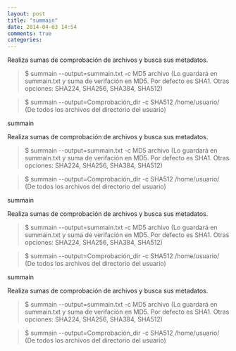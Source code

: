 ```yaml
---
layout: post
title: "summain"
date: 2014-04-03 14:54
comments: true
categories: 
---
```

Realiza sumas de comprobación de archivos y busca sus metadatos.

>$ summain --output=summain.txt -c MD5 archivo (Lo guardará en summain.txt y suma de verifación en MD5. Por defecto es SHA1. Otras opciones: SHA224, SHA256, SHA384, SHA512)

>$ summain --output=Comprobación_dir -c SHA512 /home/usuario/ (De todos los archivos del directorio del usuario)

summain

Realiza sumas de comprobación de archivos y busca sus metadatos.

>$ summain --output=summain.txt -c MD5 archivo (Lo guardará en summain.txt y suma de verifación en MD5. Por defecto es SHA1. Otras opciones: SHA224, SHA256, SHA384, SHA512)

>$ summain --output=Comprobación_dir -c SHA512 /home/usuario/ (De todos los archivos del directorio del usuario)

summain

Realiza sumas de comprobación de archivos y busca sus metadatos.

>$ summain --output=summain.txt -c MD5 archivo (Lo guardará en summain.txt y suma de verifación en MD5. Por defecto es SHA1. Otras opciones: SHA224, SHA256, SHA384, SHA512)

>$ summain --output=Comprobación_dir -c SHA512 /home/usuario/ (De todos los archivos del directorio del usuario)

summain

Realiza sumas de comprobación de archivos y busca sus metadatos.

>$ summain --output=summain.txt -c MD5 archivo (Lo guardará en summain.txt y suma de verifación en MD5. Por defecto es SHA1. Otras opciones: SHA224, SHA256, SHA384, SHA512)

>$ summain --output=Comprobación_dir -c SHA512 /home/usuario/ (De todos los archivos del directorio del usuario)

